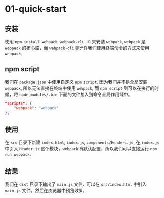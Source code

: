 # 01-quick-start

## 安装

使用 `npm install webpack webpack-cli -D` 来安装 `webpack`, `webpack` 是 `webpack` 的核心库，而 `webpack-cli` 则允许我们使用终端命令的方式来使用 `webpack`.

## npm script

我们在 `package.json` 中使用自定义 `npm script`. 因为我们并不是全局安装 `webpack`, 所以无法直接在终端中使用 `webpack`, 而 `npm script` 则可以在执行的时候，将 `node_modules/.bin` 下面的文件加入到命令全局作用域中。

```json
"scripts": {
    "webpack": "webpack"
},
```

## 使用

在 `src` 目录下新建 `index.html`, `index.js`, `components/Headers.js`, 在 `index.js` 中引入 `Header.js` 这个模块，`webpack` 有默认配置，所以我们可以直接运行 `npm run webpack`.

## 结果

我们在 `dist` 目录下输出了 `main.js` 文件，可以在 `src/index.html` 中引入 `main.js` 文件，然后在浏览器中预览效果。
